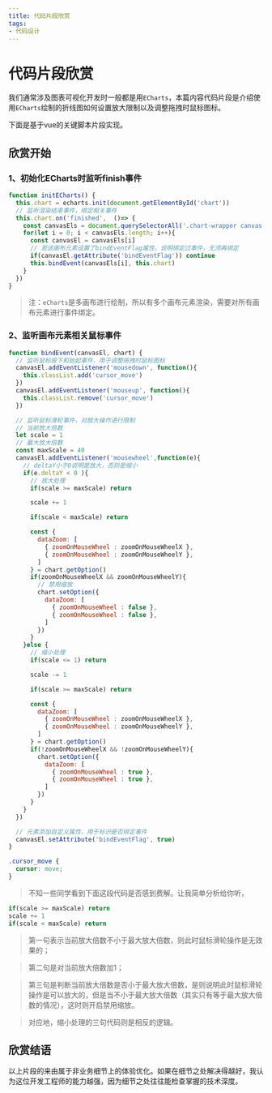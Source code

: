 ```yaml
---
title: 代码片段欣赏
tags: 
- 代码设计
---
```


# 代码片段欣赏
我们通常涉及图表可视化开发时一般都是用`ECharts`，本篇内容代码片段是介绍使用`ECharts`绘制的折线图如何设置放大限制以及调整拖拽时鼠标图标。

下面是基于vue的关键脚本片段实现。

## 欣赏开始

### 1、初始化ECharts时监听finish事件
```javascript
function initECharts() {
  this.chart = echarts.init(document.getElementById('chart'))
  // 监听渲染结束事件，绑定相关事件
  this.chart.on('finished',  ()=> {
    const canvasEls = document.querySelectorAll('.chart-wrapper canvas')
    for(let i = 0; i < canvasEls.length; i++){
      const canvasEl = canvasEls[i]
      // 若该画布元素设置了bindEventFlag属性，说明绑定过事件，无须再绑定
      if(canvasEl.getAttribute('bindEventFlag')) continue
      this.bindEvent(canvasEls[i], this.chart)
    }
  })
}
```
> 注：`eCharts`是多画布进行绘制，所以有多个画布元素渲染，需要对所有画布元素进行事件绑定。

### 2、监听画布元素相关鼠标事件
```javascript
function bindEvent(canvasEl, chart) {
  // 监听鼠标按下和抬起事件，用于调整拖拽时鼠标图标
  canvasEl.addEventListener('mousedown', function(){
    this.classList.add('cursor_move')
  })
  canvasEl.addEventListener('mouseup', function(){
    this.classList.remove('cursor_move')
  })

  // 监听鼠标滑轮事件，对放大操作进行限制
  // 当前放大倍数
  let scale = 1
  // 最大放大倍数
  const maxScale = 40
  canvasEl.addEventListener('mousewheel',function(e){
    // deltaY小于0说明是放大，否则是缩小
    if(e.deltaY < 0 ){
      // 放大处理
      if(scale >= maxScale) return

      scale += 1

      if(scale < maxScale) return

      const {
        dataZoom: [
          { zoomOnMouseWheel : zoomOnMouseWheelX },
          { zoomOnMouseWheel : zoomOnMouseWheelY },
        ]
      } = chart.getOption()
      if(zoomOnMouseWheelX && zoomOnMouseWheelY){
        // 禁用缩放
        chart.setOption({
          dataZoom: [
            { zoomOnMouseWheel : false },
            { zoomOnMouseWheel : false },
          ]
        })
      }
    }else {
      // 缩小处理
      if(scale <= 1) return

      scale -= 1

      if(scale >= maxScale) return

      const {
        dataZoom: [
          { zoomOnMouseWheel : zoomOnMouseWheelX },
          { zoomOnMouseWheel : zoomOnMouseWheelY },
        ]
      } = chart.getOption()
      if(!zoomOnMouseWheelX && !zoomOnMouseWheelY){
        chart.setOption({
          dataZoom: [
            { zoomOnMouseWheel : true },
            { zoomOnMouseWheel : true },
          ]
        })
      }
    }
  })

  // 元素添加自定义属性，用于标识是否绑定事件
  canvasEl.setAttribute('bindEventFlag', true)
}
```

```css
.cursor_move {
  cursor: move;
}
```

> 不知一些同学看到下面这段代码是否感到费解。让我简单分析给你听，
```javascript
if(scale >= maxScale) return
scale += 1
if(scale < maxScale) return 
```
> 第一句表示当前放大倍数不小于最大放大倍数，则此时鼠标滑轮操作是无效果的；

> 第二句是对当前放大倍数加1；

> 第三句是判断当前放大倍数是否小于最大放大倍数，是则说明此时鼠标滑轮操作是可以放大的，但是当不小于最大放大倍数（其实只有等于最大放大倍数的情况），这时则开启禁用缩放。

> 对应地，缩小处理的三句代码则是相反的逻辑。

## 欣赏结语
以上片段的来由属于非业务细节上的体验优化。如果在细节之处解决得越好，我认为这位开发工程师的能力越强，因为细节之处往往能检查掌握的技术深度。
